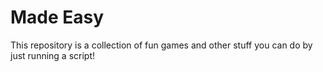# Made Easy
This repository is a collection of fun games and other stuff you can do by just running a script!
